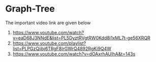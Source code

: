 # Graph-Tree

The important video link are given below

1. https://www.youtube.com/watch?v=eaD68J3NNdE&list=PL5DyztRVgtRW0Kdd8i1xML7t-ge56XRQR
2. https://www.youtube.com/playlist?list=PLPGzQiibj6TRgF8lrGWrQ4892RgKi9Q4W
3. https://www.youtube.com/watch?v=dOAxrhAUIhA&t=143s
